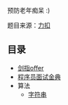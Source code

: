 预防老年痴呆 :)

题目来源：[力扣](https://leetcode-cn.com)

## 目录
- [剑指offer](https://github.com/WavyPeng/happy-together/tree/main/for-offer)
- [程序员面试金典](https://github.com/WavyPeng/happy-together/tree/main/ctci)
- 算法
  - [字符串](https://github.com/WavyPeng/happy-together/tree/main/algorithm/serial-string)
